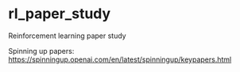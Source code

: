 # rl_paper_study
Reinforcement learning paper study

Spinning up papers:
https://spinningup.openai.com/en/latest/spinningup/keypapers.html

